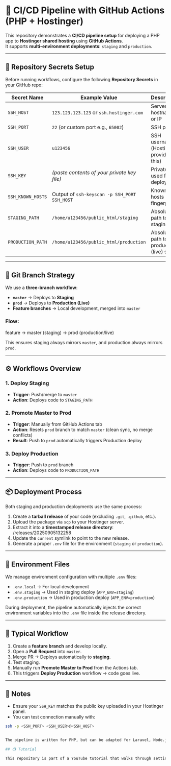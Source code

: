 # 🚀 CI/CD Pipeline with GitHub Actions (PHP + Hostinger)

This repository demonstrates a **CI/CD pipeline setup** for deploying a PHP app to **Hostinger shared hosting** using **GitHub Actions**.  
It supports **multi-environment deployments**: `staging` and `production`.

---

## 🔑 Repository Secrets Setup

Before running workflows, configure the following **Repository Secrets** in your GitHub repo:

| Secret Name       | Example Value                                            | Description                                       |
|-------------------|----------------------------------------------------------|---------------------------------------------------|
| `SSH_HOST`        | `123.123.123.123` or `ssh.hostinger.com`                 | Server hostname or IP                             |
| `SSH_PORT`        | `22` (or custom port e.g., `65002`)                      | SSH port                                          |
| `SSH_USER`        | `u123456`                                                | SSH username (Hostinger provides this)            |
| `SSH_KEY`         | *(paste contents of your private key file)*              | Private key used for deployment                   |
| `SSH_KNOWN_HOSTS` | Output of `ssh-keyscan -p SSH_PORT SSH_HOST`             | Known hosts fingerprint                           |
| `STAGING_PATH`    | `/home/u123456/public_html/staging`                      | Absolute path to staging site                     |
| `PRODUCTION_PATH` | `/home/u123456/public_html/production`                   | Absolute path to production (live) site           |

---

## 🌿 Git Branch Strategy

We use a **three-branch workflow**:

- **`master`** → Deploys to **Staging**
- **`prod`** → Deploys to **Production (Live)**
- **Feature branches** → Local development, merged into `master`

### Flow:
feature → master (staging) → prod (production/live)


This ensures staging always mirrors `master`, and production always mirrors `prod`.

---

## ⚙️ Workflows Overview

### 1. **Deploy Staging**
- **Trigger**: Push/merge to `master`
- **Action**: Deploys code to `STAGING_PATH`

### 2. **Promote Master to Prod**
- **Trigger**: Manually from GitHub Actions tab
- **Action**: Resets `prod` branch to match `master` (clean sync, no merge conflicts)
- **Result**: Push to `prod` automatically triggers Production deploy

### 3. **Deploy Production**
- **Trigger**: Push to `prod` branch
- **Action**: Deploys code to `PRODUCTION_PATH`

---

## 📦 Deployment Process

Both staging and production deployments use the same process:

1. Create a **tarball release** of your code (excluding `.git`, `.github`, etc.).
2. Upload the package via `scp` to your Hostinger server.
3. Extract it into a **timestamped release directory**: /releases/20250905132258
4. Update the `current` symlink to point to the new release.
5. Generate a proper `.env` file for the environment (`staging` or `production`).

---

## 🔐 Environment Files

We manage environment configuration with multiple `.env` files:

- `.env.local` → For local development
- `.env.staging` → Used in staging deploy (`APP_ENV=staging`)
- `.env.production` → Used in production deploy (`APP_ENV=production`)

During deployment, the pipeline automatically injects the correct environment variables into the `.env` file inside the release directory.

---

## 🚀 Typical Workflow

1. Create a **feature branch** and develop locally.  
2. Open a **Pull Request** into `master`.  
3. Merge PR → Deploys automatically to **staging**.  
4. Test staging.  
5. Manually run **Promote Master to Prod** from the Actions tab.  
6. This triggers **Deploy Production** workflow → code goes live.  

---

## 📝 Notes

- Ensure your `SSH_KEY` matches the public key uploaded in your Hostinger panel.  
- You can test connection manually with:  
```bash
ssh -p <SSH_PORT> <SSH_USER>@<SSH_HOST>


The pipeline is written for PHP, but can be adapted for Laravel, Node.js, or other apps.

## 📺 Tutorial

This repository is part of a YouTube tutorial that walks through setting up CI/CD with GitHub Actions on Hostinger shared hosting step by step.

